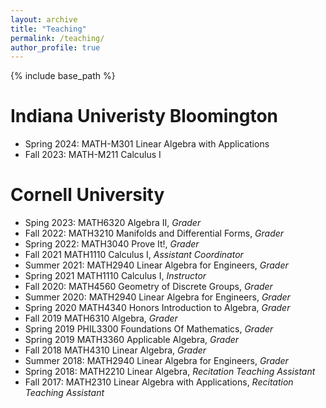 ```yaml
---
layout: archive
title: "Teaching"
permalink: /teaching/
author_profile: true
---
```


{% include base_path %}

Indiana Univeristy Bloomington
======
- Spring 2024: MATH-M301 Linear Algebra with Applications
- Fall 2023: MATH-M211 Calculus I


Cornell University
======
- Sping 2023: MATH6320 Algebra II, *Grader*
- Fall 2022: MATH3210 Manifolds and Differential Forms, *Grader*
- Spring 2022: MATH3040 Prove It!, *Grader* 
- Fall 2021 MATH1110 Calculus I, *Assistant Coordinator*
- Summer 2021: MATH2940 Linear Algebra for Engineers, *Grader*
- Spring 2021 MATH1110 Calculus I, *Instructor*
- Fall 2020: MATH4560 Geometry of Discrete Groups, *Grader*
- Summer 2020: MATH2940 Linear Algebra for Engineers, *Grader*
- Spring 2020 MATH4340 Honors Introduction to Algebra, *Grader*
- Fall 2019 MATH6310 Algebra, *Grader*
- Spring 2019 PHIL3300 Foundations Of Mathematics, *Grader*
- Spring 2019 MATH3360 Applicable Algebra, *Grader*
- Fall 2018 MATH4310 Linear Algebra, *Grader*
- Summer 2018: MATH2940 Linear Algebra for Engineers, *Grader*
- Spring 2018: MATH2210 Linear Algebra, *Recitation Teaching Assistant*
- Fall 2017: MATH2310 Linear Algebra with Applications, *Recitation Teaching Assistant*
